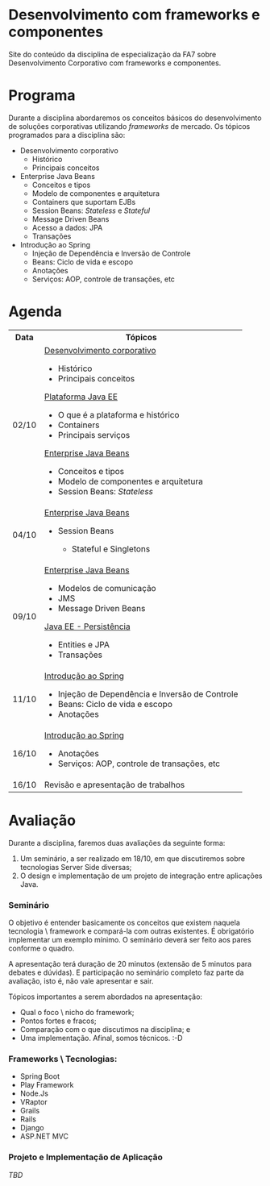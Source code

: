 # Desenvolvimento com frameworks e componentes

Site do conteúdo da disciplina de especialização da FA7 sobre Desenvolvimento Corporativo com frameworks e componentes.


# Programa

Durante a disciplina abordaremos os conceitos básicos do desenvolvimento de soluções
corporativas utilizando _frameworks_ de mercado. Os tópicos programados para a disciplina são:

- Desenvolvimento corporativo
  - Histórico
  - Principais conceitos
- Enterprise Java Beans
  - Conceitos e tipos
  - Modelo de componentes e arquitetura
  - Containers que suportam EJBs
  - Session Beans: _Stateless_ e _Stateful_
  - Message Driven Beans
  - Acesso a dados: JPA
  - Transações
- Introdução ao Spring
  - Injeção de Dependência e Inversão de Controle
  - Beans: Ciclo de vida e escopo
  - Anotações
  - Serviços: AOP, controle de transações, etc

# Agenda

<div class="col-md-8">
<table class="table table-hover table-condensed">
<tr>
  <th class="col-xs-2">Data</th>
  <th>Tópicos</th>
</tr>
<tr>
  <td class="date-cell"><date datetime="02-10-2017">02/10</date></td>
  <td class="agenda-cell">
    <a href="pdfs/intro-desenv.pdf">Desenvolvimento corporativo</a>
    <ul>
      <li>Histórico</li>
      <li>Principais conceitos</li>
    </ul>
    <a href="pdfs/javaee_plat.pdf">Plataforma Java EE</a>
    <ul>
      <li>O que é a plataforma e histórico</li>
      <li>Containers</li>
      <li>Principais serviços</li>
    </ul>
    <a href="pdfs/ejbs.pdf">Enterprise Java Beans</a>
    <ul>
      <li>Conceitos e tipos</li>
      <li>Modelo de componentes e arquitetura</li>
      <li>Session Beans: <em>Stateless</em></li>
    </ul>
  </td>
</tr>
<tr>
  <td class="date-cell"><date datetime="04-10-2017">04/10</date></td>
  <td class="agenda-cell">
    <a href="pdfs/ejbs.pdf">Enterprise Java Beans</a>
    <ul>    
      <li>Session Beans</li>
      <ul><li>Stateful e Singletons</li></ul>
    </ul>
  </td>
</tr>
<tr>
  <td class="date-cell"><date datetime="09-10-2017">09/10</date></td>
  <td class="agenda-cell">
    <a href="pdfs/ejbs.pdf">Enterprise Java Beans</a>
      <ul>
        <li>Modelos de comunicação</li>
        <li>JMS</li>
        <li>Message Driven Beans</li>
      </ul>
    <a href="pdfs/persistencia.pdf">Java EE - Persistência</a>
    <ul>
      <li>Entities e JPA</li>
      <li>Transações</li>
    </ul>
  </td>
</tr>
<tr>
  <td class="date-cell"><date datetime="11-10-2017">11/10</date></td>
  <td class="agenda-cell">
    <a href="pdfs/spring.pdf">Introdução ao Spring</a>
    <ul>
      <li>Injeção de Dependência e Inversão de Controle</li>
      <li>Beans: Ciclo de vida e escopo</li>
      <li>Anotações</li>
    </ul>
  </td>
</tr>
<tr>
  <td class="date-cell"><date datetime="16-10-2017">16/10</date></td>
  <td class="agenda-cell">
    <a href="pdfs/spring.pdf">Introdução ao Spring</a>
    <ul>
      <li>Anotações</li>
      <li>Serviços: AOP, controle de transações, etc</li>
    </ul>
  </td>
</tr>
<tr>
  <td class="date-cell"><date datetime="16-10-2017">16/10</date></td>
  <td class="agenda-cell">Revisão e apresentação de trabalhos</td>
</tr>
</table>
</div>

# Avaliação
<section id='trabalho' />

Durante a disciplina, faremos duas avaliações da seguinte forma:

1. Um seminário, a ser realizado em 18/10, em que discutiremos sobre tecnologias Server Side diversas;
2. O design e implementação de um projeto de integração entre aplicações Java.

### Seminário
O objetivo é entender basicamente os conceitos que existem naquela tecnologia \ framework e compará-la
com outras existentes. É obrigatório implementar um exemplo mínimo. O seminário deverá
ser feito aos pares conforme o quadro.

A apresentação terá duração de 20 minutos (extensão de 5 minutos para debates e dúvidas). E participação
no seminário completo faz parte da avaliação, isto é, não vale apresentar e sair.

Tópicos importantes a serem abordados na apresentação:

* Qual  o foco \ nicho do framework;
* Pontos fortes e fracos;
* Comparação com o que discutimos na disciplina; e
* Uma implementação. Afinal, somos técnicos. :-D

### Frameworks \ Tecnologias:
- Spring Boot
- Play Framework
- Node.Js
- VRaptor
- Grails
- Rails
- Django
- ASP.NET MVC

### Projeto e Implementação de Aplicação
*TBD*
